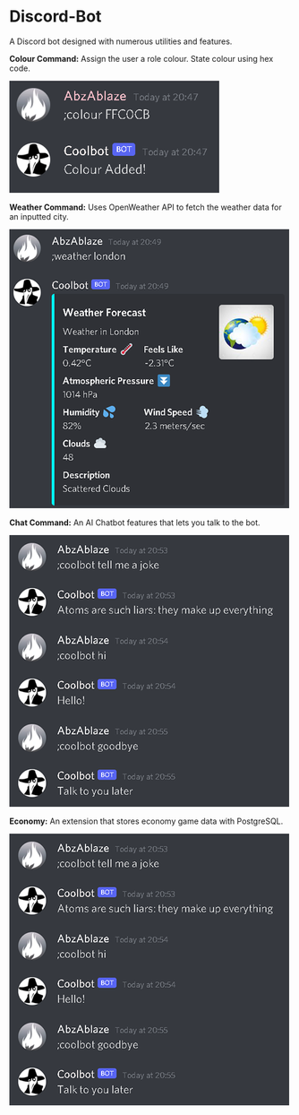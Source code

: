 # Discord-Bot
A Discord bot designed with numerous utilities and features.

**Colour Command:** Assign the user a role colour. State colour using hex code.

![](screenshots/colour.png)

**Weather Command:** Uses OpenWeather API to fetch the weather data for an inputted city.

![](screenshots/weather.png)

**Chat Command:** An AI Chatbot features that lets you talk to the bot.

![](screenshots/chatbot.png)

**Economy:** An extension that stores economy game data with PostgreSQL.

![](screenshots/chatbot.png)
